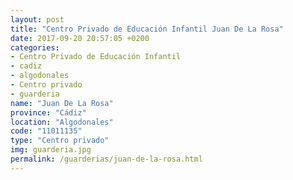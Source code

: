 ```yaml
---
layout: post
title: "Centro Privado de Educación Infantil Juan De La Rosa"
date: 2017-09-20 20:57:05 +0200
categories:
- Centro Privado de Educación Infantil
- cadiz
- algodonales
- Centro privado
- guarderia
name: "Juan De La Rosa"
province: "Cádiz"
location: "Algodonales"
code: "11011135"
type: "Centro privado"
img: guarderia.jpg
permalink: /guarderias/juan-de-la-rosa.html
---
```

